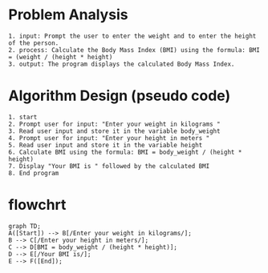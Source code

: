 # Problem Analysis
    1. input: Prompt the user to enter the weight and to enter the height of the person.
    2. process: Calculate the Body Mass Index (BMI) using the formula: BMI = (weight / (height * height)
    3. output: The program displays the calculated Body Mass Index.

# Algorithm Design (pseudo code)
    1. start
    2. Prompt user for input: "Enter your weight in kilograms "
    3. Read user input and store it in the variable body_weight
    4. Prompt user for input: "Enter your height in meters "
    5. Read user input and store it in the variable height
    6. Calculate BMI using the formula: BMI = body_weight / (height * height)
    7. Display "Your BMI is " followed by the calculated BMI
    8. End program
# flowchrt
```mermaid
graph TD;
A([Start]) --> B[/Enter your weight in kilograms/];
B --> C[/Enter your height in meters/];
C --> D[BMI = body_weight / (height * height)];
D --> E[/Your BMI is/];
E --> F([End]);

